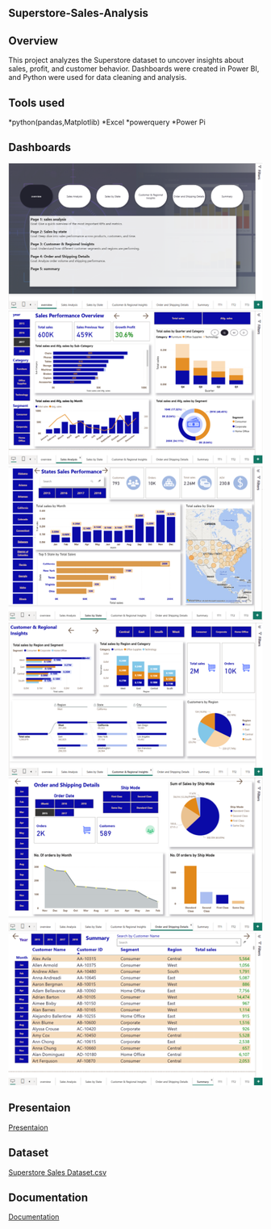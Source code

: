 ## Superstore-Sales-Analysis

## Overview
This project analyzes the Superstore dataset to uncover insights about sales, profit, and customer behavior.
Dashboards were created in Power BI, and Python were used for data cleaning and analysis.

## Tools used
*python(pandas,Matplotlib)
*Excel
*powerquery
*Power Pi

## Dashboards
![Overview](Overview.png)
![Sales_Analysis](Sales%20Analysis.png)
![Sales by State](Sales%20by%20State.png)
![Customer & Regional Insights](Customer%20&%20Regional%20Insights.png)
![Order and Shipping Details](Order%20and%20Shipping%20Details.png)
![Summary](Summary.png)

## Presentaion
[Presentaion](superstore%20sales%20presentation.pptx)

## Dataset
[Superstore Sales Dataset.csv](Superstore%20Sales%20Dataset.csv)

## Documentation
[Documentation](Project%20Documentaion.docx)
